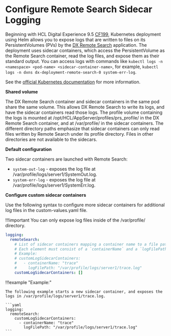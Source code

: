 # Configure Remote Search Sidecar Logging

Beginning with HCL Digital Experience 9.5 [CF199](../../../../../../whats_new/cf19/newcf199.md), Kubernetes deployment using Helm allows you to expose logs that are written to files on its PersistentVolumes (PVs) by the [DX Remote Search](../../../../../manage/container_configuration/kubernetes_remote_search.md) application. The deployment uses sidecar containers, which access the PersistentVolume as the Remote Search container, read the log files, and expose them as their standard output. You can access logs with commands like `kubectl logs -n <namespace> <pod-name> <sidecar-container-name>`, for example, `kubectl logs -n dxns dx-deployment-remote-search-0 system-err-log`.

See the [official Kubernetes documentation](https://kubernetes.io/docs/concepts/cluster-administration/logging/#streaming-sidecar-container) for more information.

**Shared volume**

The DX Remote Search container and sidecar containers in the same pod share the same volume. This allows DX Remote Search to write its logs, and have the sidecar containers read those logs. The profile volume containing the logs is mounted at /opt/HCL/AppServer/profiles/prs_profile/ in the DX Remote Search container, and at /var/profile/ in the sidecar containers. The different directory paths emphasize that sidecar containers can only read files written by Remote Search under its profile directory. Files in other directories are not available to the sidecars.

**Default configuration**

Two sidecar containers are launched with Remote Search:

-   `system-out-log` - exposes the log file at /var/profile/logs/server1/SystemOut.log.
-   `system-err-log` - exposes the log file at /var/profile/logs/server1/SystemErr.log.

**Configure custom sidecar containers**

Use the following syntax to configure more sidecar containers for additional log files in the custom-values.yaml file.

!!!important
    You can only expose log files inside of the /var/profile/ directory.

```yaml
logging:
  remoteSearch:
    # List of sidecar containers mapping a container name to a file path for a log file to be exposed
    # Each element must consist of a `containerName` and a `logFilePath`, the latter must be located in /var/profile
    # Example:
    # customLogSidecarContainers:
    #   - containerName: "trace"
    #     logFilePath: "/var/profile/logs/server1/trace.log"
    customLogSidecarContainers: []
```

!!!example "Example:"

    The following example starts a new sidecar container, and exposes the logs in /var/profile/logs/server1/trace.log.

    ```yaml
    logging:
      remoteSearch:
        customLogSidecarContainers:
          - containerName: "trace"
            logFilePath: "/var/profile/logs/server1/trace.log"
    ```

